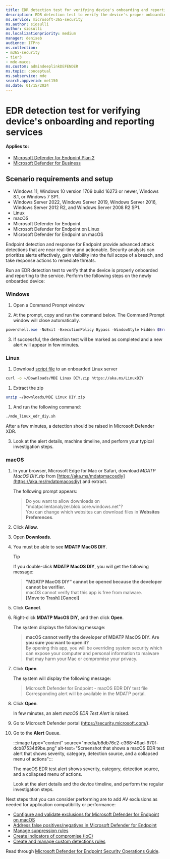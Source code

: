```yaml
---
title: EDR detection test for verifying device's onboarding and reporting service
description: EDR detection test to verify the device's proper onboarding and reporting to the service.
ms.service: microsoft-365-security
ms.author: siosulli
author: siosulli
ms.localizationpriority: medium
manager: deniseb
audience: ITPro
ms.collection: 
- m365-security
- tier3
- mde-macos
ms.custom: admindeeplinkDEFENDER
ms.topic: conceptual
ms.subservice: mde
search.appverid: met150
ms.date: 01/15/2024
---
```


# EDR detection test for verifying device's onboarding and reporting services

#### Applies to:

- [Microsoft Defender for Endpoint Plan 2](https://go.microsoft.com/fwlink/p/?linkid=2154037)
- [Microsoft Defender for Business](https://www.microsoft.com/security/business/endpoint-security/microsoft-defender-business)

## Scenario requirements and setup

- Windows 11, Windows 10 version 1709 build 16273 or newer, Windows 8.1, or Windows 7 SP1.
- Windows Server 2022, Windows Server 2019, Windows Server 2016, Windows Server 2012 R2, and Windows Server 2008 R2 SP1.
- Linux
- macOS
- Microsoft Defender for Endpoint
- Microsoft Defender for Endpoint on Linux
- Microsoft Defender for Endpoint on macOS

Endpoint detection and response for Endpoint provide advanced attack detections that are near real-time and actionable. Security analysts can prioritize alerts effectively, gain visibility into the full scope of a breach, and take response actions to remediate threats.

Run an EDR detection test to verify that the device is properly onboarded and reporting to the service. Perform the following steps on the newly onboarded device:

### Windows

1. Open a Command Prompt window

2. At the prompt, copy and run the command below. The Command Prompt window will close automatically.


```powershell
powershell.exe -NoExit -ExecutionPolicy Bypass -WindowStyle Hidden $ErrorActionPreference= 'silentlycontinue';(New-Object System.Net.WebClient).DownloadFile('http://127.0.0.1/1.exe', 'C:\\test-WDATP-test\\invoice.exe');Start-Process 'C:\\test-WDATP-test\\invoice.exe'
```

3. If successful, the detection test will be marked as completed and a new alert will appear in few minutes.

### Linux

1. Download [script file](https://aka.ms/LinuxDIY) to an onboarded Linux server 


```bash
curl -o ~/Downloads/MDE Linux DIY.zip https://aka.ms/LinuxDIY
```

1. Extract the zip 

```bash
unzip ~/Downloads/MDE Linux DIY.zip
```

1. And run the following command: 

```bash
./mde_linux_edr_diy.sh
```

After a few minutes, a detection should be raised in Microsoft Defender XDR.

3. Look at the alert details, machine timeline, and perform your typical investigation steps.

### macOS

1. In your browser, Microsoft Edge for Mac or Safari, download *MDATP MacOS DIY.zip* from [https://aka.ms/mdatpmacosdiy](https://aka.ms/mdatpmacosdiy) and extract.

      The following prompt appears:

      > Do you want to allow downloads on "mdatpclientanalyzer.blob.core.windows.net"?<br/>
      > You can change which websites can download files in **Websites Preferences**.

4. Click **Allow**.

5. Open **Downloads**.

6. You must be able to see **MDATP MacOS DIY**.

   > [!TIP]
   > If you double-click **MDATP MacOS DIY**, you will get the following message:
   >
   > > **"MDATP MacOS DIY" cannot be opened because the developer cannot be verifier.**<br/>
   > > macOS cannot verify that this app is free from malware.<br/>
   > > **[Move to Trash]** **[Cancel]**

7. Click **Cancel**.

8. Right-click **MDATP MacOS DIY**, and then click **Open**.

    The system displays the following message:

    > **macOS cannot verify the developer of MDATP MacOS DIY. Are you sure you want to open it?**<br/>
    > By opening this app, you will be overriding system security which can expose your computer and personal information to malware that may harm your Mac or compromise your privacy.

9. Click **Open**.

    The system will display the following message:

    > Microsoft Defender for Endpoint - macOS EDR DIY test file<br/>
    > Corresponding alert will be available in the MDATP portal.

10. Click **Open**.

    In few minutes, an alert *macOS EDR Test Alert* is raised.

11. Go to Microsoft Defender portal (https://security.microsoft.com/).

12. Go to the **Alert** Queue.

    :::image type="content" source="media/b8db76c2-c368-49ad-970f-dcb87534d9be.png" alt-text="Screenshot that shows a macOS EDR test alert that shows severity, category, detection source, and a collapsed menu of actions":::

    The macOS EDR test alert shows severity, category, detection source, and a collapsed menu of actions.

    Look at the alert details and the device timeline, and perform the regular investigation steps.

 Next steps that you can consider performing are to add AV exclusions as needed for application compatibility or performance:

- [Configure and validate exclusions for Microsoft Defender for Endpoint on macOS](mac-exclusions.md)
- [Address false positives/negatives in Microsoft Defender for Endpoint](defender-endpoint-false-positives-negatives.md)
- [Manage suppression rules](manage-suppression-rules.md)
- [Create indicators of compromise (IoC)](manage-indicators.md)
- [Create and manage custom detections rules](/defender/custom-detection-rules)

Read through [Microsoft Defender for Endpoint Security Operations Guide](mde-sec-ops-guide.md).
